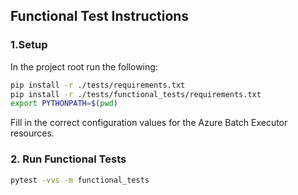 ## Functional Test Instructions

### 1.Setup

In the project root run the following:

```sh
pip install -r ./tests/requirements.txt
pip install -r ./tests/functional_tests/requirements.txt
export PYTHONPATH=$(pwd)
```

Fill in the correct configuration values for the Azure Batch Executor resources.

### 2. Run Functional Tests

```sh
pytest -vvs -m functional_tests
```
